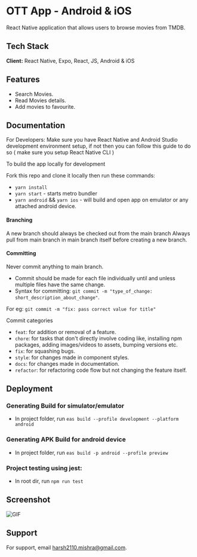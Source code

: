# OTT App - Android & iOS

React Native application that allows users to browse movies from TMDB.

## Tech Stack

**Client:** React Native, Expo, React, JS, Android & iOS

## Features

- Search Movies.
- Read Movies details.
- Add movies to favourite.

## Documentation

For Developers:
Make sure you have React Native and Android Studio development environment setup, if not then you can follow this guide to do so ( make sure you setup React Native CLI )

To build the app locally for development

Fork this repo and clone it locally then run these commands:

- `yarn install`
- `yarn start` - starts metro bundler
- `yarn android` && `yarn ios` - will build and open app on emulator or any attached android device.

#### Branching

A new branch should always be checked out from the main branch
Always pull from main branch in main branch itself before creating a new branch.

#### Committing

Never commit anything to main branch.

- Commit should be made for each file individually until and unless multiple files have the same change.
- Syntax for committing: `git commit -m "type_of_change: short_description_about_change"`.

For eg: `git commit -m "fix: pass correct value for title"`

Commit categories

- `feat`: for addition or removal of a feature.
- `chore`: for tasks that don't directly involve coding like, installing npm packages, adding images/videos to assets, bumping versions etc.
- `fix`: for squashing bugs.
- `style`: for changes made in component styles.
- `docs`: for changes made in documentation.
- `refactor`: for refactoring code flow but not changing the feature itself.

## Deployment

### Generating Build for simulator/emulator

- In project folder, run `eas build --profile development --platform android`

### Generating APK Build for android device

- In project folder, run `eas build -p android --profile preview`

### Project testing using jest:

- In root dir, run `npm run test`

## Screenshot

![GIF](https://github.com/Harsh2110mishra/ott/blob/master/assets/ottRN.gif)

## Support

For support, email harsh2110.mishra@gmail.com.
